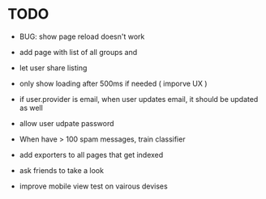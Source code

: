 # TODO

* BUG: show page reload doesn't work

* add page with list of all groups and
* let user share listing
* only show loading after 500ms if needed ( imporve UX )
* if user.provider is email, when user updates email, it should be updated as well
* allow user udpate password
* When have > 100 spam messages, train classifier
* add exporters to all pages that get indexed
* ask friends to take a look
* improve mobile view test on vairous devises
